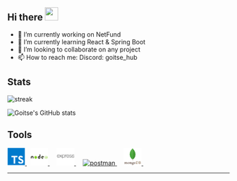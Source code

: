 ## Hi there <img src="https://raw.githubusercontent.com/MartinHeinz/MartinHeinz/master/wave.gif" width="30px" height="30px">

- 🔭 I’m currently working on NetFund
- 🌱 I’m currently learning React & Spring Boot
- 👯 I’m looking to collaborate on any project
- 📫 How to reach me: Discord: goitse_hub

## Stats

![streak](https://github-readme-streak-stats.herokuapp.com/?user=goitse-hub)

![Goitse's GitHub stats](https://github-readme-stats.vercel.app/api?username=goitse-hub&hide=contribs,issues)

<!--
## Languages
[![Top Langs](https://github-readme-stats.vercel.app/api/top-langs/?username=goitse-hub)](https://github.com/anuraghazra/github-readme-stats)
 -->
<!-- -->

## Tools 

<p align="left">
<a href="https://www.typescriptlang.org/" target="_blank" rel="noreferrer"> <img src="https://raw.githubusercontent.com/devicons/devicon/master/icons/typescript/typescript-original.svg" alt="typescript" width="40" height="40"/> </a> &nbsp;
<a href="https://nodejs.org" target="_blank" rel="noreferrer"> <img src="https://raw.githubusercontent.com/devicons/devicon/master/icons/nodejs/nodejs-original-wordmark.svg" alt="nodejs" width="40" height="40"/> </a> &nbsp; &nbsp;
<a href="https://expressjs.com" target="_blank" rel="noreferrer"> <img src="https://raw.githubusercontent.com/devicons/devicon/master/icons/express/express-original-wordmark.svg" alt="express" width="40" height="40"/> </a> &nbsp; &nbsp;    
<a href="https://postman.com" target="_blank" rel="noreferrer"> <img src="https://www.vectorlogo.zone/logos/getpostman/getpostman-icon.svg" alt="postman" width="40" height="40"/> </a> &nbsp; &nbsp;    
<a href="https://www.mongodb.com/" target="_blank" rel="noreferrer"> <img src="https://raw.githubusercontent.com/devicons/devicon/master/icons/mongodb/mongodb-original-wordmark.svg" alt="mongodb" width="40" height="40"/> </a> &nbsp; &nbsp;
</p>


<hr>


